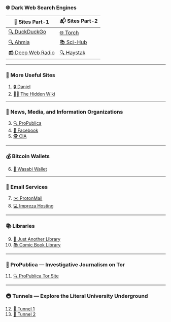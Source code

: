 ### 🌐 Dark Web Search Engines

| 🎁 **Sites Part-1**            | 📬 **Sites Part-2**            |
|-------------------------------|-------------------------------|
| [🔍 DuckDuckGo](https://3g2upl4pq6kufc4m.onion/)     | [🌐 Torch](http://xmh57jrknzkhv6y3ls3ubitzfqnkrwxhopf5aygthi7d6rplyvk3noyd.onion/)    |
| [🔍 Ahmia](http://juhanurmihxlp77nkq76byazcldy2hlmovfu2epvl5ankdibsot4csyd.onion/) | [📚 Sci-Hub](http://scihub22266oqcxt.onion/)   |
| [📻 Deep Web Radio](http://anonyradixhkgh5myfrkarggfnmdzzhhcgoy2v66uf7sml27to5n2tid.onion/) | [🔍 Haystak](http://haystak5njsmn2hqkewecpaxetahtwhsbsa64jom2k22z5afxhnpxfid.onion/) |

---

### 🔗 More Useful Sites

1. [🔒 Daniel](http://donionsixbjtiohce24abfgsffo2l4tk26qx464zylumgejukfq2vead.onion/onions.php)
2. [🕵️‍♂️ The Hidden Wiki](http://zqktlwiuavvvqqt4ybvgvi7tyo4hjl5xgfuvpdf6otjiycgwqbym2qad.onion/)

---

### 📰 News, Media, and Information Organizations

3. [🔍 ProPublica](http://p53lf57qovyuvwsc6xnrppyply3vtqm7l6pcobkmyqsiofyeznfu5uqd.onion/)
4. [📘 Facebook](https://www.facebookwkhpilnemxj7asaniu7vnjjbiltxjqhye3mhbshg7kx5tfyd.onion/)
5. [🕵️ CIA](http://ciadotgov4sjwlzihbbgxnqg3xiyrg7so2r2o3lt5wz5ypk4sxyjstad.onion/)

---

### 💰 Bitcoin Wallets

6. [💼 Wasabi Wallet](http://wasabiukrxmkdgve5kynjztuovbg43uxcbcxn6y2okcrsg7gb6jdmbad.onion/)

---

### 📧 Email Services

7. [✉️ ProtonMail](https://protonmailrmez3lotccipshtkleegetolb73fuirgj7r4o4vfu7ozyd.onion/)
8. [💻 Impreza Hosting](https://imprezareshna326gqgmbdzwmnad2wnjmeowh45bs2buxarh5qummjad.onion/)

---

### 📚 Libraries

9. [📖 Just Another Library](http://libraryfyuybp7oyidyya3ah5xvwgyx6weauoini7zyz555litmmumad.onion/)
10. [📚 Comic Book Library](http://nv3x2jozywh63fkohn5mwp2d73vasusjixn3im3ueof52fmbjsigw6ad.onion/)

---

### 📰 ProPublica — Investigative Journalism on Tor

11. [🔍 ProPublica Tor Site](https://www.propub3r6espa33w.onion/)

---

### 🚇 Tunnels — Explore the Literal University Underground

12. [🔦 Tunnel 1](http://62gs2n5ydnyffzfy.onion/)
13. [🔦 Tunnel 2](http://74ypjqjwf6oejmax.onion/)
